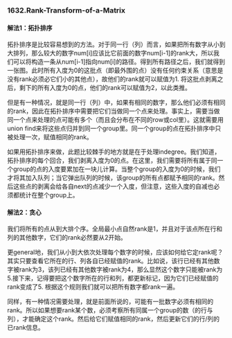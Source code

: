 ### 1632.Rank-Transform-of-a-Matrix

#### 解法1：拓扑排序
拓扑排序是比较容易想到的方法。对于同一行（列）而言，如果把所有数字从小到大排列，那么较大的数字num[i]应该比它前面的数字num[i-1]的rank大，所以我们可以将构造一条从num[i-1]指向num[i]的路径。得到所有路径之后，我们就得到一张图。此时所有入度为0的这批点（即最外围的点）没有任何约束关系（意思是没有rank必须必它们小的其他点），故他们的rank就可以赋值为1. 将这批点剥离之后，剩下的所有入度为0的点，他们的rank可以赋值为2，以此类推。

但是有一种情况，就是同一行（列）中，如果有相同的数字，那么他们必须有相同的rank，因此在拓扑排序中需要把它们当做同一个点来处理。事实上，需要当做同一个点来处理的点可能有多个（而且会分布在不同的row或col里）。这就需要用union find来将这些点归并到同一个group里。同一个group的点在拓扑排序中只被处理一次，赋值相同的rank。

如果用拓扑排序来做，此题比较棘手的地方就是在于处理indegree。我们知道，拓扑排序的每个回合，我们剥离入度为0的点。在这里，我们需要将所有属于同一个group的点的入度要累加在一块儿计算。当整个group的入度为0的时候，我们才将其加入队列；当它弹出队列的时候，该group的所有点都赋予相同的rank。然后这些点的剥离会给各自next的点减少一个入度，但注意，这些入度的自减也必须都统计在整个group上。

#### 解法2：贪心
我们将所有的点从到大排个序。全局最小点自然rank是1，并且对于该点所在行和列的其他数字，它们的rank必然要从2开始。

更general地，我们从小到大依次处理每个数字的时候，应该如何给它定rank呢？其实只要查看它所在的行、列各自已经赋值的rank。比如说，该行已经有其他数字被rank为3，该列已经有其他数字被rank为4，那么显然这个数字只能被rank为5.接下来，记得要把这个数字所在的行和列，都更新标记，因为它们已经赋值的rank变成了5. 根据这个规则我们就可以把所有数字都rank一遍。

同样，有一种情况需要处理，就是前面所说的，可能有一批数字必须有相同的rank。所以如果想要rank某个数，必须考察所有同属一个group的数（的行与列），才能确定这个rank。然后给它们赋值相同的rank，然后更新它们的行/列的已rank信息。


